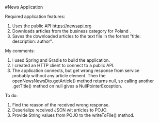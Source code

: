 #News Application

Required application features:  
1. Uses the public API https://newsapi.org  
2. Downloads articles from the business category for Poland  .
3. Saves the downloaded articles to the text file in the format "title: description: author".

My comments:
1. I used Spring and Gradle to build the application.
2. I created an HTTP client to connect to a public API.
3. The application connects, but get wrong response from service probably without any article element. Then the openNewsNewsDto.getArticle() method returns null, so calling another .getTitle() method on null gives a NullPointerException.

To do:
1. Find the reason of the received wrong response.
2. Deserialize received JSON wit articles to POJO.
3. Provide String values from POJO to the writeToFile() method.